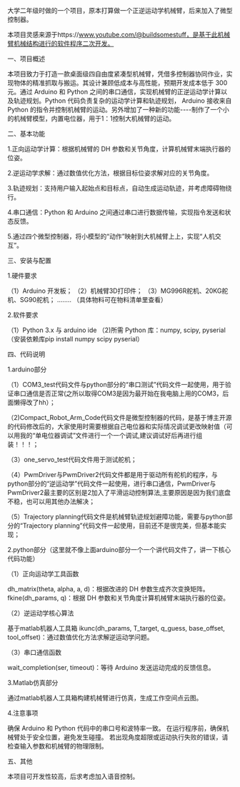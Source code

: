 大学二年级时做的一个项目，原本打算做一个正逆运动学机械臂，后来加入了微型控制器。

本项目灵感来源于https://www.youtube.com/@buildsomestuff，是基于此机械臂机械结构进行的软件程序二次开发。


一、项目概述

本项目致力于打造一款桌面级四自由度紧凑型机械臂，凭借多控制器协同作业，实现物体的精准抓取与搬运。其设计兼顾低成本与高性能，预期开发成本低于 300 元。通过 Arduino 和 Python 之间的串口通信，实现机械臂的正逆运动学计算以及轨迹规划。Python 代码负责复杂的运动学计算和轨迹规划， Arduino 接收来自 Python 的指令并控制机械臂的运动。另外增加了一种新的功能----制作了一个小的机械臂模型，内置电位器，用于1：1控制大机械臂的运动。

二、基本功能

1.正向运动学计算：根据机械臂的 DH 参数和关节角度，计算机械臂末端执行器的位姿。

2.逆运动学求解：通过数值优化方法，根据目标位姿求解对应的关节角度。

3.轨迹规划：支持用户输入起始点和目标点，自动生成运动轨迹，并考虑障碍物绕行。

4.串口通信：Python 和 Arduino 之间通过串口进行数据传输，实现指令发送和状态反馈。

5.通过四个微型控制器，将小模型的“动作”映射到大机械臂上上，实现“人机交互”。


三、安装与配置

1.硬件要求

（1）Arduino 开发板；
（2）机械臂3D打印件；
（3）MG996R舵机、20KG舵机、SG90舵机；
........
（具体物料可在物料清单里查看）

2.软件要求

（1）Python 3.x 与 arduino ide
（2)所需 Python 库：numpy, scipy, pyserial
    （安装依赖库pip install numpy scipy pyserial）


四、代码说明

1.arduino部分

（1）COM3_test代码文件与python部分的“串口测试”代码文件一起使用，用于验证串口通信是否正常(之所以取得COM3是因为最开始在我电脑上用的COM3，后面懒得改了hh）；

（2)Compact_Robot_Arm_Code代码文件是微型控制器的代码，是基于博主开源的代码修改后的，大家使用时需要根据自己电位器和实际情况调试更改映射值（可以用我的“单电位器调试”文件进行一个一个调试,建议调试好后再进行组装！！！；

（3）one_servo_test代码文件用于测试舵机；

（4）PwmDriver与PwmDriver2代码文件都是用于驱动所有舵机的程序，与python部分的“逆运动学”代码文件一起使用，进行串口通信，PwmDriver与PwmDriver2最主要的区别是2加入了平滑运动控制算法,主要原因是因为我们底盘不稳，也可以用其他办法解决；

（5）Trajectory planning代码文件是机械臂轨迹规划避障功能，需要与python部分的“Trajectory planning”代码文件一起使用，目前还不是很完美，但基本能实现；

2.python部分（这里就不像上面arduino部分一个一个讲代码文件了，讲一下核心代码功能）

（1）正向运动学工具函数

dh_matrix(theta, alpha, a, d)：根据改进的 DH 参数生成齐次变换矩阵。
fkine(dh_params, q)：根据 DH 参数和关节角度计算机械臂末端执行器的位姿。

（2）逆运动学核心算法

基于matlab机器人工具箱
ikunc(dh_params, T_target, q_guess, base_offset, tool_offset)：通过数值优化方法求解逆运动学问题。

（3）串口通信函数

wait_completion(ser, timeout)：等待 Arduino 发送运动完成的反馈信息。

3.Matlab仿真部分

通过matlab机器人工具箱构建机械臂进行仿真，生成工作空间点云图。

4.注意事项

确保 Arduino 和 Python 代码中的串口号和波特率一致。
在运行程序前，确保机械臂处于安全位置，避免发生碰撞。
若出现角度超限或运动执行失败的错误，请检查输入参数和机械臂的物理限制。


五、其他

本项目可开发性较高，后求考虑加入语音控制。
